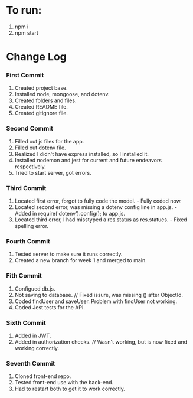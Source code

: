# To run:
1. npm i
2. npm start

# Change Log

### First Commit
1. Created project base.
2. Installed node, mongoose, and dotenv.
3. Created folders and files.
4. Created README file.
5. Created gitignore file.

### Second Commit
1. Filled out js files for the app.
2. Filled out dotenv file.
3. Realized I didn't have express installed, so I installed it.
4. Installed nodemon and jest for current and future endeavors respectively.
5. Tried to start server, got errors.

### Third Commit
1. Located first error, forgot to fully code the model. - Fully coded now.
2. Located second error, was missing a dotenv config line in app.js. - Added in require('dotenv').config(); to app.js.
3. Located third error, I had misstyped a res.status as res.statues. - Fixed spelling error.

### Fourth Commit
1. Tested server to make sure it runs correctly.
2. Created a new branch for week 1 and merged to main.

### Fith Commit
1. Configued db.js.
2. Not saving to database. // Fixed issure, was missing () after ObjectId.
3. Coded findUser and saveUser. Problem with findUser not working.
4. Coded Jest tests for the API.

### Sixth Commit
1. Added in JWT.
2. Added in authorization checks. // Wasn't working, but is now fixed and working correctly.

### Seventh Commit
1. Cloned front-end repo.
2. Tested front-end use with the back-end.
3. Had to restart both to get it to work correctly.